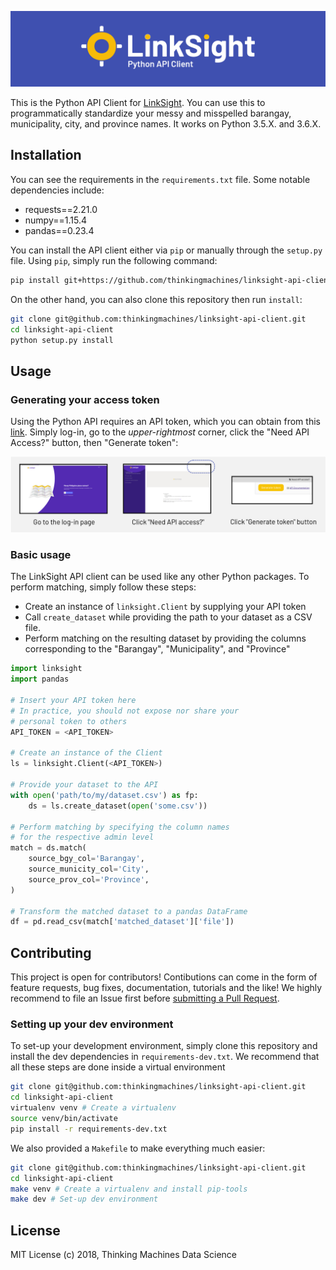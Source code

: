 ![linksight banner](/assets/linksight_api_client_banner.png)

This is the Python API Client for
[LinkSight](https://linksight.thinkingmachin.es/). You can use this to
programmatically standardize your messy and misspelled barangay, municipality,
city, and province names. It works on Python 3.5.X. and 3.6.X.

## Installation 

You can see the requirements in the `requirements.txt` file. Some notable
dependencies include:

- requests==2.21.0
- numpy==1.15.4
- pandas==0.23.4

You can install the API client either via `pip` or manually through the
`setup.py` file. Using `pip`, simply run the following command:

```sh
pip install git+https://github.com/thinkingmachines/linksight-api-client.git
```

On the other hand, you can also clone this repository then run `install`:

```sh
git clone git@github.com:thinkingmachines/linksight-api-client.git 
cd linksight-api-client
python setup.py install
```

## Usage

### Generating your access token

Using the Python API requires an API token, which you can obtain from this
[link](https://linksight-stg.thinkingmachin.es/). Simply log-in, go to the
*upper-rightmost* corner, click the "Need API Access?" button, then "Generate
token":

![linksight api token](/assets/linksight_api_token_instructions.png)


### Basic usage

The LinkSight API client can be used like any other Python packages. To perform
matching, simply follow these steps:
- Create an instance of `linksight.Client` by supplying your API token
- Call `create_dataset` while providing the path to your dataset as a CSV file.
- Perform matching on the resulting dataset by providing the columns
    corresponding to the "Barangay", "Municipality", and "Province"

```python
import linksight
import pandas

# Insert your API token here
# In practice, you should not expose nor share your 
# personal token to others
API_TOKEN = <API_TOKEN> 

# Create an instance of the Client
ls = linksight.Client(<API_TOKEN>)

# Provide your dataset to the API
with open('path/to/my/dataset.csv') as fp:
    ds = ls.create_dataset(open('some.csv'))

# Perform matching by specifying the column names
# for the respective admin level
match = ds.match(
    source_bgy_col='Barangay',
    source_municity_col='City',
    source_prov_col='Province',
)

# Transform the matched dataset to a pandas DataFrame
df = pd.read_csv(match['matched_dataset']['file'])
```

## Contributing

This project is open for contributors! Contibutions can come in the form of
feature requests, bug fixes, documentation, tutorials and the like! We highly
recommend to file an Issue first before [submitting a Pull
Request](https://help.github.com/articles/creating-a-pull-request/).

### Setting up your dev environment

To set-up your development environment, simply clone this repository and
install the dev dependencies in `requirements-dev.txt`. We recommend that all
these steps are done inside a virtual environment

```sh
git clone git@github.com:thinkingmachines/linksight-api-client.git 
cd linksight-api-client
virtualenv venv # Create a virtualenv
source venv/bin/activate
pip install -r requirements-dev.txt
```

We also provided a `Makefile` to make everything much easier:

```sh
git clone git@github.com:thinkingmachines/linksight-api-client.git 
cd linksight-api-client
make venv # Create a virtualenv and install pip-tools
make dev # Set-up dev environment
```

## License

MIT License (c) 2018, Thinking Machines Data Science
